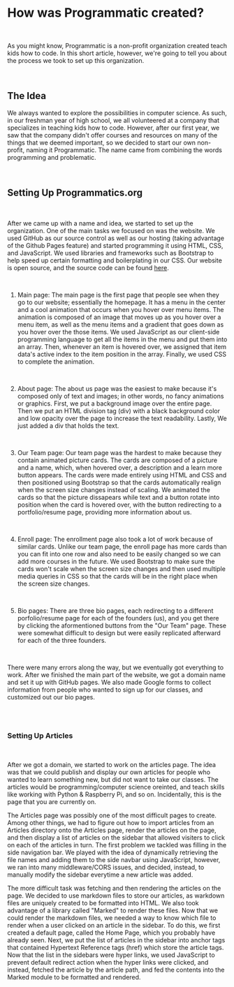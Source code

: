 # How was Programmatic created?

<br/>

 As you might know, Programmatic is a non-profit organization created teach kids how to code. In this short article, however, we're going to tell you about the process we took to set up this organization.

<br/>

## The Idea


We always wanted to explore the possibilities in computer science. As such, in our freshman year of high school, we all volunteered at a company that specializes in teaching kids how to code. However, after our first year, we saw that the company didn't offer courses and resources on many of the things that we deemed important, so we decided to start our own non-profit, naming it Programmatic. The name came from combining the words programming and problematic.


<br/>

## Setting Up Programmatics.org

<br/>

After we came up with a name and idea, we started to set up the organization. One of the main tasks we focused on was the website. We used GitHub as our source control as well as our hosting (taking advantage of the Github Pages feature) and started programming it using HTML, CSS, and JavaScript. We used libraries and frameworks such as Bootstrap to help speed up certain formatting and boilerplating in our CSS. Our website is open source, and the source code can be found [here](https://github.com/Programmaticteams/Programmatics).
   
   <br/>

1. Main page:
   The main page is the first page that people see when they go to our website; essentially the homepage. It has a menu in the center and a cool animation that occurs when you hover over menu items. The animation is composed of an image that moves up as you hover over a menu item, as well as the menu items and a gradient that goes down as you hover over the those items. We used JavaScript as our client-side programming language to get all the items in the menu and put them into an array. Then, whenever an item is hovered over, we assigned that item data's active index to the item position in the array. Finally, we used CSS to complete the animation.
   
   <br/>

2. About page:
   The about us page was the easiest to make because it's composed only of text and images; in other words, no fancy animations or graphics. First, we put a background image over the entire page. Then we put an HTML division tag (div) with a black background color and low opacity over the page to increase the text readability. Lastly, We just added a div that holds the text.

      
   <br/>

3. Our Team page:
   Our team page was the hardest to make because they contain animated picture cards. The cards are composed of a picture and a name, which, when hovered over, a description and a learn more button appears. The cards were made entirely using HTML and CSS and then positioned using Bootstrap so that the cards automatically realign when the screen size changes instead of scaling. We animated the cards so that the picture dissapears while text and a button rotate into position when the card is hovered over, with the button redirecting to a portfolio/resume page, providing more information about us. 

      
   <br/>

4. Enroll page:
   The enrollment page also took a lot of work because of similar cards. Unlike our team page, the enroll page has more cards than you can fit into one row and also need to be easily changed so we can add more courses in the future. We used Bootstrap to make sure the cards won't scale when the screen size changes and then used multiple media queries in CSS so that the cards will be in the right place when the screen size changes.
      
   <br/>

5. Bio pages:
   There are three bio pages, each redirecting to a different porfolio/resume page for each of the founders (us), and you get there by clicking the aformentioned buttons from the "Our Team" page. These were somewhat difficult to design but were easily replicated afterward for each of the three founders.

   
   <br/>

There were many errors along the way, but we eventually got everything to work. After we finished the main part of the website, we got a domain name and set it up with GitHub pages. We also made Google forms to collect information from people who wanted to sign up for our classes, and customized out our bio pages.

<br/>
<br/>

### Setting Up Articles

<br/>

After we got a domain, we started to work on the articles page. The idea was that we could publish and display our own articles for people who wanted to learn something new, but did not want to take our classes. The articles would be programming/computer science oreinted, and teach skills like working with Python & Raspberry Pi, and so on. Incidentally, this is the page that you are currently on.

The Articles page was possibly one of the most difficult pages to create. Among other things, we had to figure out how to import articles from an Articles directory onto the Articles page, render the articles on the page, and then display a list of articles on the sidebar that allowed visiters to click on each of the articles in turn. The first problem we tackled was filling in the side navigation bar. We played with the idea of dynamically retrieving the file names and adding them to the side navbar using JavaScript, however, we ran into many middleware/CORS issues, and decided, instead, to manually modify the sidebar everytime a new article was added.

The more difficult task was fetching and then rendering the articles on the page. We decided to use markdown files to store our articles, as warkdown files are uniquely created to be formatted into HTML. We also took advantage of a library called "Marked" to render these files. Now that we could render the markdown files, we needed a way to know which file to render when a user clicked on an article in the sidebar. To do this, we first created a default page, called the Home Page, which you probably have already seen. Next, we put the list of articles in the sidebar into anchor tags that contained Hypertext Reference tags (href) which store the article tags. Now that the list in the sidebars were hyper links, we used JavaScript to prevent default redirect action when the hyper links were clicked, and instead, fetched the article by the article path, and fed the contents into the Marked module to be formatted and rendered. 

